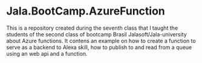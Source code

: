 # Jala.BootCamp.AzureFunction
This is a repository created during the seventh class that I taught the students of the second class of bootcamp Brasil Jalasoft/Jala-university about Azure functions.
It contens an example on how to create a function to serve as a backend to Alexa skill, how to publish to and read from a queue using an web api and a function.
